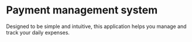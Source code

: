 # Payment management system
Designed to be simple and intuitive, this application helps you manage and track your daily expenses.


